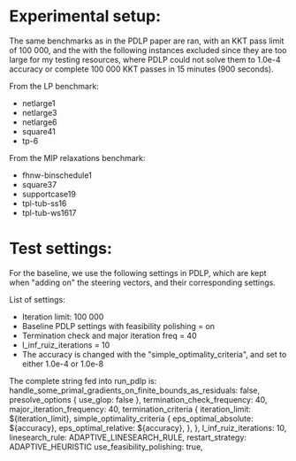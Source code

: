 # Experimental setup: 
The same benchmarks as in the PDLP paper are ran, with an KKT pass limit of 100 000, and the with the following instances excluded since they are too large for my testing resources, where PDLP could not solve them to 1.0e-4 accuracy or complete 100 000 KKT passes in 15 minutes (900 seconds).

From the LP benchmark:
- netlarge1
- netlarge3
- netlarge6
- square41
- tp-6

From the MIP relaxations benchmark:
- fhnw-binschedule1
- square37
- supportcase19
- tpl-tub-ss16
- tpl-tub-ws1617

# Test settings:
For the baseline, we use the following settings in PDLP, which are kept when "adding on" the steering vectors, and their corresponding settings.

List of settings: 
- Iteration limit: 100 000
- Baseline PDLP settings with feasibility polishing = on
- Termination check and major iteration freq = 40
- l_inf_ruiz_iterations = 10
- The accuracy is changed with the "simple_optimality_criteria", and set to either 1.0e-4 or 1.0e-8  

The complete string fed into run_pdlp is: 
    handle_some_primal_gradients_on_finite_bounds_as_residuals: false,
    presolve_options {
        use_glop: false
    },
    termination_check_frequency: 40,
    major_iteration_frequency: 40,
    termination_criteria {
        iteration_limit: ${iteration_limit},
        simple_optimality_criteria {
            eps_optimal_absolute: ${accuracy},
            eps_optimal_relative: ${accuracy},
        },
    },
    l_inf_ruiz_iterations: 10,
    linesearch_rule: ADAPTIVE_LINESEARCH_RULE,
    restart_strategy: ADAPTIVE_HEURISTIC
    use_feasibility_polishing: true,
